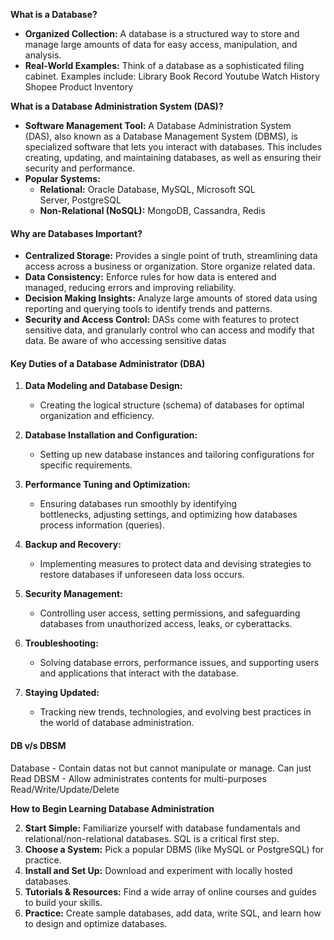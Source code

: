**What is a Database?**

- **Organized Collection:** A database is a structured way to store and manage large amounts of data for easy access, manipulation, and analysis.
- **Real-World Examples:** Think of a database as a sophisticated filing cabinet. Examples include:
	Library Book Record 
	Youtube Watch History
	Shopee Product Inventory


**What is a Database Administration System (DAS)?**

- **Software Management Tool:** A Database Administration System (DAS), also known as a Database Management System (DBMS), is specialized software that lets you interact with databases. This includes creating, updating, and maintaining databases, as well as ensuring their security and performance.
- **Popular Systems:**
    - **Relational:** Oracle Database, MySQL, Microsoft SQL Server, PostgreSQL
    - **Non-Relational (NoSQL):** MongoDB, Cassandra, Redis

#### **Why are Databases Important?**

- **Centralized Storage:** Provides a single point of truth, streamlining data access across a business or organization.
	Store organize related data. 
- **Data Consistency:** Enforce rules for how data is entered and managed, reducing errors and improving reliability.
- **Decision Making Insights:** Analyze large amounts of stored data using reporting and querying tools to identify trends and patterns.
- **Security and Access Control:** DASs come with features to protect sensitive data, and granularly control who can access and modify that data.
	Be aware of who accessing sensitive datas

#### **Key Duties of a Database Administrator (DBA)**

1. **Data Modeling and Database Design:**
    
    - Creating the logical structure (schema) of databases for optimal organization and efficiency.
    
2. **Database Installation and Configuration:**
    
    - Setting up new database instances and tailoring configurations for specific requirements.
    
3. **Performance Tuning and Optimization:**
    
    - Ensuring databases run smoothly by identifying bottlenecks, adjusting settings, and optimizing how databases process information (queries).
    
4. **Backup and Recovery:**
    
    - Implementing measures to protect data and devising strategies to restore databases if unforeseen data loss occurs.
    
5. **Security Management:**
    
    - Controlling user access, setting permissions, and safeguarding databases from unauthorized access, leaks, or cyberattacks.
    
6. **Troubleshooting:**
    
    - Solving database errors, performance issues, and supporting users and applications that interact with the database.
    
7. **Staying Updated:**
    
    - Tracking new trends, technologies, and evolving best practices in the world of database administration.
 
#### DB v/s DBSM
Database - Contain datas not but cannot manipulate or manage.
	Can just Read 
DBSM - Allow administrates contents for multi-purposes
	Read/Write/Update/Delete

**How to Begin Learning Database Administration**

2. **Start Simple:** Familiarize yourself with database fundamentals and relational/non-relational databases. SQL is a critical first step.
4. **Choose a System:** Pick a popular DBMS (like MySQL or PostgreSQL) for practice.
6. **Install and Set Up:** Download and experiment with locally hosted databases.
8. **Tutorials & Resources:** Find a wide array of online courses and guides to build your skills.
10. **Practice:** Create sample databases, add data, write SQL, and learn how to design and optimize databases.